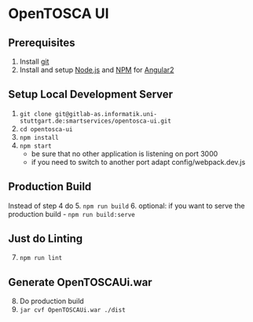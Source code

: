 # OpenTOSCA UI

## Prerequisites
1. Install [git](https://git-scm.com)
2. Install and setup [Node.js](https://nodejs.org/en/) and [NPM](https://www.npmjs.com) for [Angular2](https://angular.io/docs/ts/latest/quickstart.html)

## Setup Local Development Server
1. `git clone git@gitlab-as.informatik.uni-stuttgart.de:smartservices/opentosca-ui.git`
2. `cd opentosca-ui`
3. `npm install`
4. `npm start` 
    - be sure that no other application is listening on port 3000
    - if you need to switch to another port adapt config/webpack.dev.js

## Production Build
Instead of step 4 do
5. `npm run build`
6. optional: if you want to serve the production build
    - `npm run build:serve`
    
## Just do Linting
7. `npm run lint`


## Generate OpenTOSCAUi.war
8. Do production build
7. `jar cvf OpenTOSCAUi.war ./dist`